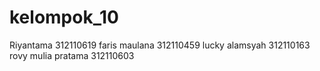 # kelompok_10
Riyantama 312110619
faris maulana 312110459
lucky alamsyah 312110163
rovy mulia pratama 312110603
